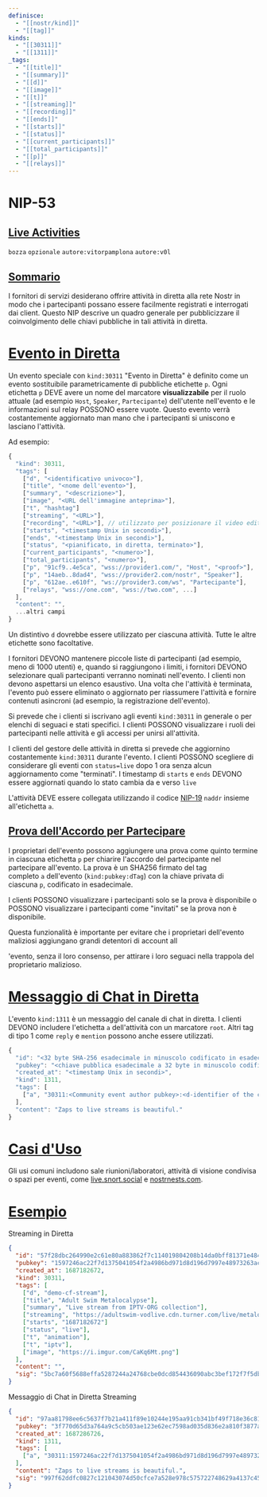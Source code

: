 ```yaml
---
definisce:
  - "[[nostr/kind]]"
  - "[[tag]]"
kinds:
  - "[[30311]]"
  - "[[1311]]"
_tags:
  - "[[title]]"
  - "[[summary]]"
  - "[[d]]"
  - "[[image]]"
  - "[[t]]"
  - "[[streaming]]"
  - "[[recording]]"
  - "[[ends]]"
  - "[[starts]]"
  - "[[status]]"
  - "[[current_participants]]"
  - "[[total_participants]]"
  - "[[p]]"
  - "[[relays]]"
---
```

# NIP-53
## [Live Activities](https://github.com/nostr-protocol/nips/blob/master/53.md#live-activities)

`bozza` `opzionale` `autore:vitorpamplona` `autore:v0l`

## [Sommario](https://github.com/nostr-protocol/nips/blob/master/53.md#abstract)

I fornitori di servizi desiderano offrire attività in diretta alla rete Nostr in modo che i partecipanti possano essere facilmente registrati e interrogati dai client. Questo NIP descrive un quadro generale per pubblicizzare il coinvolgimento delle chiavi pubbliche in tali attività in diretta.

# [Evento in Diretta](https://github.com/nostr-protocol/nips/blob/master/53.md#live-event)

Un evento speciale con `kind:30311` "Evento in Diretta" è definito come un evento sostituibile parametricamente di pubbliche etichette `p`. Ogni etichetta `p` DEVE avere un nome del marcatore **visualizzabile** per il ruolo attuale (ad esempio `Host`, `Speaker`, `Partecipante`) dell'utente nell'evento e le informazioni sul relay POSSONO essere vuote. Questo evento verrà costantemente aggiornato man mano che i partecipanti si uniscono e lasciano l'attività.

Ad esempio:

```js
{
  "kind": 30311,
  "tags": [
    ["d", "<identificativo univoco>"],
    ["title", "<nome dell'evento>"],
    ["summary", "<descrizione>"],
    ["image", "<URL dell'immagine anteprima>"],
    ["t", "hashtag"]
    ["streaming", "<URL>"],
    ["recording", "<URL>"], // utilizzato per posizionare il video editato una volta conclusa l'attività
    ["starts", "<timestamp Unix in secondi>"],
    ["ends", "<timestamp Unix in secondi>"],
    ["status", "<pianificato, in diretta, terminato>"],
    ["current_participants", "<numero>"],
    ["total_participants", "<numero>"],
    ["p", "91cf9..4e5ca", "wss://provider1.com/", "Host", "<proof>"],
    ["p", "14aeb..8dad4", "wss://provider2.com/nostr", "Speaker"],
    ["p", "612ae..e610f", "ws://provider3.com/ws", "Partecipante"],
    ["relays", "wss://one.com", "wss://two.com", ...]
  ],
  "content": "",
  ...altri campi
}
```

Un distintivo `d` dovrebbe essere utilizzato per ciascuna attività. Tutte le altre etichette sono facoltative.

I fornitori DEVONO mantenere piccole liste di partecipanti (ad esempio, meno di 1000 utenti) e, quando si raggiungono i limiti, i fornitori DEVONO selezionare quali partecipanti verranno nominati nell'evento. I clienti non devono aspettarsi un elenco esaustivo. Una volta che l'attività è terminata, l'evento può essere eliminato o aggiornato per riassumere l'attività e fornire contenuti asincroni (ad esempio, la registrazione dell'evento).

Si prevede che i clienti si iscrivano agli eventi `kind:30311` in generale o per elenchi di seguaci e stati specifici. I clienti POSSONO visualizzare i ruoli dei partecipanti nelle attività e gli accessi per unirsi all'attività.

I clienti del gestore delle attività in diretta si prevede che aggiornino costantemente `kind:30311` durante l'evento. I clienti POSSONO scegliere di considerare gli eventi con `status=live` dopo 1 ora senza alcun aggiornamento come "terminati". I timestamp di `starts` e `ends` DEVONO essere aggiornati quando lo stato cambia da e verso `live`

L'attività DEVE essere collegata utilizzando il codice [NIP-19](https://github.com/nostr-protocol/nips/blob/master/19.md) `naddr` insieme all'etichetta `a`.

## [Prova dell'Accordo per Partecipare](https://github.com/nostr-protocol/nips/blob/master/53.md#proof-of-agreement-to-participate)

I proprietari dell'evento possono aggiungere una prova come quinto termine in ciascuna etichetta `p` per chiarire l'accordo del partecipante nel partecipare all'evento. La prova è un SHA256 firmato del tag completo `a` dell'evento (`kind:pubkey:dTag`) con la chiave privata di ciascuna `p`, codificato in esadecimale.

I clienti POSSONO visualizzare i partecipanti solo se la prova è disponibile o POSSONO visualizzare i partecipanti come "invitati" se la prova non è disponibile.

Questa funzionalità è importante per evitare che i proprietari dell'evento maliziosi aggiungano grandi detentori di account all

'evento, senza il loro consenso, per attirare i loro seguaci nella trappola del proprietario malizioso.

# [Messaggio di Chat in Diretta](https://github.com/nostr-protocol/nips/blob/master/53.md#live-chat-message)

L'evento `kind:1311` è un messaggio del canale di chat in diretta. I clienti DEVONO includere l'etichetta `a` dell'attività con un marcatore `root`. Altri tag di tipo 1 come `reply` e `mention` possono anche essere utilizzati.

```js
{
  "id": "<32 byte SHA-256 esadecimale in minuscolo codificato in esadecimale dei dati dell'evento serializzato>",
  "pubkey": "<chiave pubblica esadecimale a 32 byte in minuscolo codificata in esadecimale del creatore dell'evento>",
  "created_at": "<timestamp Unix in secondi>",
  "kind": 1311,
  "tags": [
    ["a", "30311:<Community event author pubkey>:<d-identifier of the community>", "<URL relay opzionale>", "root"],
  ],
  "content": "Zaps to live streams is beautiful."
}
```

# [Casi d'Uso](https://github.com/nostr-protocol/nips/blob/master/53.md#use-cases)

Gli usi comuni includono sale riunioni/laboratori, attività di visione condivisa o spazi per eventi, come [live.snort.social](https://live.snort.social/) e [nostrnests.com](https://nostrnests.com/).

# [Esempio](https://github.com/nostr-protocol/nips/blob/master/53.md#example)

Streaming in Diretta

```json
{
  "id": "57f28dbc264990e2c61e80a883862f7c114019804208b14da0bff81371e484d2",
  "pubkey": "1597246ac22f7d1375041054f2a4986bd971d8d196d7997e48973263ac9879ec",
  "created_at": 1687182672,
  "kind": 30311,
  "tags": [
    ["d", "demo-cf-stream"],
    ["title", "Adult Swim Metalocalypse"],
    ["summary", "Live stream from IPTV-ORG collection"],
    ["streaming", "https://adultswim-vodlive.cdn.turner.com/live/metalocalypse/stream.m3u8"],
	["starts", "1687182672"]
    ["status", "live"],
    ["t", "animation"],
    ["t", "iptv"],
    ["image", "https://i.imgur.com/CaKq6Mt.png"]
  ],
  "content": "",
  "sig": "5bc7a60f5688effa5287244a24768cbe0dcd854436090abc3bef172f7f5db1410af4277508dbafc4f70a754a891c90ce3b966a7bc47e7c1eb71ff57640f3d389"
}
```

Messaggio di Chat in Diretta Streaming

```json
{
  "id": "97aa81798ee6c5637f7b21a411f89e10244e195aa91cb341bf49f718e36c8188",
  "pubkey": "3f770d65d3a764a9c5cb503ae123e62ec7598ad035d836e2a810f3877a745b24",
  "created_at": 1687286726,
  "kind": 1311,
  "tags": [
    ["a", "30311:1597246ac22f7d1375041054f2a4986bd971d8d196d7997e48973263ac9879ec:demo-cf-stream", "", "root"]
  ],
  "content": "Zaps to live streams is beautiful.",
  "sig": "997f62ddfc0827c121043074d50cfce7a528e978c575722748629a4137c45b75bdbc84170bedc723ef0a5a4c3daebf1fef2e93f5e2ddb98e5d685d022c30b622"
}
```